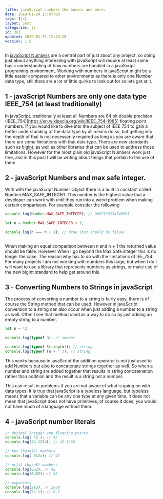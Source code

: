```yaml
---
title: javaScript numbers the basics and more.
date: 2019-01-24 15:47:00
tags: [js]
layout: post
categories: js
id: 363
updated: 2019-01-25 12:49:29
version: 1.5
---
```


In [javaScript Numbers](https://developer.mozilla.org/en-US/docs/Web/JavaScript/Reference/Global_Objects/Number) are a central part of just about any project, so doing just about anything interesting with javaScript will require at least some basic understanding of how numbers are handled in a javaScript programing environment. Working with numbers in javaScript might be a little easier compared to other environments as there is only one Number data type, still there are a lot of little quirks to look out for so lets get at it.

<!-- more -->

## 1 - javaScript Numbers are only one data type IEEE_754 (at least traditionally)

In javaScript, traditionally at least all Numbers are 64 bit double precision (IEEE_754)[https://en.wikipedia.org/wiki/IEEE_754-1985] floating point numbers. If you would like to dive into the subject of IEEE 754 to gain a better understanding of the data type by all means do so, but getting into the depth of that is not necessarily required as long as you are aware that there are some limitations with that data type. There are new standards such as [bigint](https://developer.mozilla.org/en-US/docs/Web/JavaScript/Reference/Global_Objects/BigInt), as well as other libraries that can be used to address those limitations. However for the most plain old javaScript Numbers work just fine, and in this post I will be writing about things that pertain to the use of them.

## 2 - javaScript Numbers and max safe integer.

With with the javaScript Number Object there is a built in constant called Number.MAX_SAFE_INTEGER. This number is the highest value that a developer can work with until they run into a weird problem when making certain comparisons. For example consider the following:

```js
console.log(Number.MAX_SAFE_INTEGER); // 9007199254740991
 
let n = Number.MAX_SAFE_INTEGER + 1;
 
console.log(n === n + 1); // true (but should be false)
 
```

When making an equal comparison between n and n + 1 the returned value should be false. However When I go beyond the Max Safe integer this is no longer the case. The reason why has to do with the limitations of IEE_754. For many projects I am not working with numbers this large, but when I do I will want to use a library that represents numbers as strings, or make use of the new bigInt standard to help get around this.

## 3 - Converting Numbers to Strings in javaScript

The process of converting a number to a string is fairly easy, there is of course the String method that can be used. However in javaScript conversion to a string can also occur when just adding a number to a string as well. Often I see that method used as a way to do so by just adding an empty string to a number.
```js
let n = 42;
 
console.log(typeof n); // number
 
console.log(typeof String(n)); // string
console.log(typeof (n + '')); // string
```

This works because in javaScript the addition operator is not just used to add Numbers but also to concatenate strings together as well. So when a number and string are added together that results in string concatenation rather than addition and the result is a string not a number.

This can result in problems if you are not aware of what is going on with data types. It is true that javaScript is a typeless language, but typeless means that a variable can be any one type at any given time. It does not mean that javaScript does not have primitives, of course it does, you would not have much of a language without them.

## 4 - javaScript number literals

```js
// decimal integer and floating points
console.log( 42 ); // 42
console.log(42.1234); // 42.1234
 
// hex (base16) numbers 
console.log( 0x2a); // 42
 
// octal (base8) numbers 
console.log(052); // 42
console.log(0o52); // 42
 
// exponents
console.log(2e3); // 2000
console.log(2e-1); // 0.2
```
